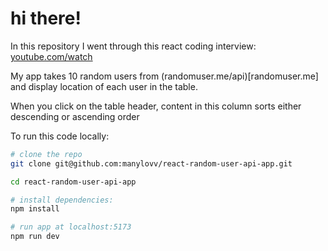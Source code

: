 # hi there!

In this repository I went through this react coding interview: [youtube.com/watch](https://www.youtube.com/watch?v=6s0OVdoo4Q4&ab_channel=BenAwad)

My app takes 10 random users from (randomuser.me/api)[randomuser.me] and display location of each user in the table.

When you click on the table header, content in this column sorts either descending or ascending order

To run this code locally:

```bash
# clone the repo
git clone git@github.com:manylovv/react-random-user-api-app.git

cd react-random-user-api-app

# install dependencies:
npm install

# run app at localhost:5173
npm run dev
```
